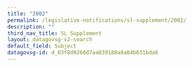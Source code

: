 ```yaml
---
title: "2002"
permalink: /legislative-notifications/sl-supplement/2002/
description: ""
third_nav_title: SL Supplement
layout: datagovsg-v2-search
default_field: Subject
datagovsg-id: d_03f8d9260d7aa039180a8a04b631bda6
---
```

